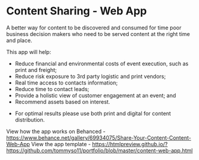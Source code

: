 # Content Sharing - Web App

A better way for content to be discovered and consumed for time poor business decision makers who need to be served content at the right time and place.

This app will help:
- Reduce financial and environmental costs of event execution, such as print and freight;
- Reduce risk exposure to 3rd party logistic and print vendors;
- Real time access to contacts information;
- Reduce time to contact leads;
- Provide a holistic view of customer engagement at an event; and
- Recommend assets based on interest. 

* For optimal results please use both print and digital for content distribution. 

View how the app works on Behanced - https://www.behance.net/gallery/69934075/Share-Your-Content-Content-Web-App
View the app template - https://htmlpreview.github.io/?https://github.com/tommyso11/portfolio/blob/master/content-web-app.html

